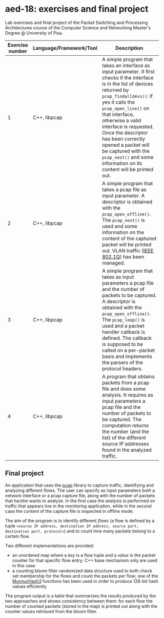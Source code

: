 # aed-18: exercises and final project 
Lab exercises and final project of the Packet Switching and Processing Architectures course of the Computer Science and Networking Master's Degree @ University of Pisa.

| <b>Exercise number</b> | <b>Language/Framework/Tool</b> | <b>Description</b> |
| ---------- | ----------------------- | ----------- |
| 1 | C++, libpcap | A simple program that takes an interface as input parameter. It first checks if the interface is in the list of devices returned by `pcap_findalldevs()`: if yes it calls the `pcap_open_live()` on that interface, otherwise a valid interface is requested. Once the descriptor has been correctly opened a packet will be captured with the `pcap_next()` and some information on its content will be printed out. |
| 2 | C++, libpcap | A simple program that takes a pcap file as input parameter. A descriptor is obtained with the `pcap_open_offline()`. The `pcap_next()` is used and some information on the content of the captured packet will be printed out. VLAN traffic ([IEEE 802.1Q](https://en.wikipedia.org/wiki/IEEE_802.1Q)) has been managed. |
| 3 | C++, libpcap | A simple program that takes as input parameters a pcap file and the number of packets to be captured. A descriptor is obtained with the `pcap_open_offline()`. The `pcap_loop()` is used and a packet handler callback is defined. The callback is supposed to be called on a per-packet basis and implements the parsers of the protocol headers. |
| 4 | C++, libpcap | A program that obtains packets from a pcap file and does some analysis. It requires as input parameters a pcap file and the number of packets to be captured. The computation returns the number (and the list) of the different source IP addresses found in the analyzed traffic. |
<!---
| 5 | C++, libpcap | A program that uses the [pcap]() library to capture some traffic and identifies and analyzes different flows. The user can specify as input parameters both a network interface or a pcap capture file, along with the number of packets that he wants to analyze. In the first case the capture is done using the `pcap_open_live()` while in the second case the `pcap_open_offline()` is used. The aim of the program is to identify different flows (where a flow is a tuple composed by source IP address, destination IP address, source port, destination port and protocol) and to count how many packets belong to a certain flow. <br>Two different implementations are provided: <ul><li>an unordered map where the keys are the flow tuples and the values are the packet counters for each flow; only C++ base mechanism and library are used in this case.</li><li>a counting bloom filter randomized data structure used to both check set membership for the flows and count the packets per flow; the [MurmurHash3]() function has been used in order to produce 128-bit hash values efficiently.</li></ul> The program output is a table containing a summary of the results produced by the two approaches and showing consistency between them: for each flow the number of counted packets (stored in the map) is printed out along with the counter values retrieved from the bloom filter. |
-->


## Final project

An application that uses the [pcap](https://github.com/the-tcpdump-group/libpcap) library to capture traffic, identifying and analyzing different flows. The user can specify as input parameters both a network interface or a pcap capture file, along with the number of packets that he/she wants to analyze. In the first case the analysis is performed on traffic that appears live in the monitoring application, while in the second case the content of the capture file is inspected in offline mode. 


The aim of the program is to identify different *flows* (a flow is defined by a tuple ```<source IP address, destination IP address, source port, destination port, protocol>```) and to count how many packets belong to a certain flow. 


Two different implementations are provided: <ul>
	<li>an unordered map where a *key* is a flow tuple and a *value* is the packet counter for that specific flow entry; C++ base mechanism only are used in this case</li>
	<li>a counting bloom filter randomized data structure used to both check set membership for the flows and count the packets per flow; one of the [MurmurHash3](https://github.com/aappleby/smhasher) functions has been used in order to produce 128-bit hash values efficiently</li>
</ul> 
The program output is a table that summarizes the results produced by the two approaches and shows consistency between them: for each flow the number of counted packets (stored in the map) is printed out along with the counter values retrieved from the bloom filter.
